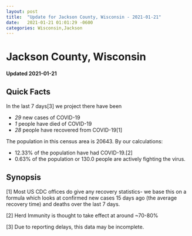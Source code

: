 ```yaml
---
layout: post
title:  "Update for Jackson County, Wisconsin - 2021-01-21"
date:   2021-01-21 01:01:29 -0600
categories: Wisconsin,Jackson
---
```


# Jackson County, Wisconsin
#### Updated 2021-01-21

## Quick Facts

In the last 7 days[3] we project there have been
- *29* new cases of COVID-19
- *1* people have died of COVID-19
- *28* people have recovered from COVID-19[1]

The population in this census area is 20643. By our calculations:
- 12.33% of the population have had COVID-19.[2]
- 0.63% of the population or 130.0 people are actively fighting the virus.

## Synopsis




[1] Most US CDC offices do give any recovery statistics- we base this on a formula which looks at confirmed new cases
15 days ago (the average recovery time) and deaths over the last 7 days.

[2] Herd Immunity is thought to take effect at around ~70-80%

[3] Due to reporting delays, this data may be incomplete.
 
    
